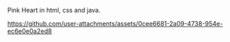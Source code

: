 Pink Heart in html, css and java.

https://github.com/user-attachments/assets/0cee6681-2a09-4738-954e-ec6e0e0a2ed8
